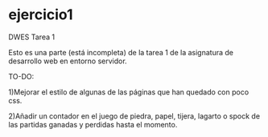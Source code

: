 # ejercicio1
DWES Tarea 1

Esto es una parte (está incompleta) de la tarea 1 de la asignatura de desarrollo web en entorno servidor.


TO-DO:

1)Mejorar el estilo de algunas de las páginas que han quedado con poco css.

2)Añadir un contador en el juego de piedra, papel, tijera, lagarto o spock de las partidas ganadas y perdidas hasta el momento.

